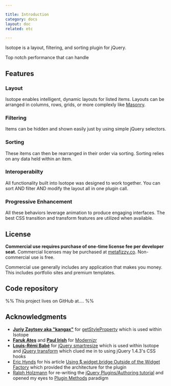 ```yaml
---

title: Introduction
category: docs
layout: doc
related: etc

---
```


Isotope is a layout, filtering, and sorting plugin for jQuery.

Top notch performance that can handle

## Features

### Layout

Isotope enables intelligent, dynamic layouts for listed items. Layouts can be arranged in columns, rows, grids, or more complexly like [Masonry](http://desandro.com/resources/jquery-masonry).

### Filtering

Items can be hidden and shown easily just by using simple jQuery selectors.

### Sorting

These items can then be rearranged in their order via sorting. Sorting relies on any data held within an item.

### Interoperabilty

All functionality built into Isotope was designed to work together. You can sort AND filter AND modify the layout all in one plugin call.

### Progressive Enhancement 

All these behaviors leverage animation to produce engaging interfaces. The best CSS transition and transform features are utilized when available.

## License

**Commercial use requires purchase of one-time license fee per developer seat.** Commercial licenses may be purchased at [metafizzy.co](http://metafizzy.co). Non-commercial use is free.

Commercial use generally includes any application that makes you money. This includes portfolio sites and premium templates.

## Code repository

%% This project lives on GitHub at.... %%

## Acknowledgments

+ [**Juriy Zaytsev aka "kangax"**](http://perfectionkills.com) for [getStyleProperty](http://perfectionkills.com/feature-testing-css-properties/) which is used within Isotope
+ [**Faruk Ateş**](http://farukat.es) and [**Paul Irish**](http://paul-irish.com) for [Modernizr](http://www.modernizr.com/)
+ [**Louis-Rémi Babé**](http://twitter.com/#!/Louis_Remi) for [jQuery smartresize](https://github.com/lrbabe/jquery-smartresize) which is used within Isotope and [jQuery transform](https://github.com/lrbabe/jquery.transform.js) which clued me in to using jQuery 1.4.3's CSS hooks
+ [Eric Hynds](http://www.erichynds.com/) for his article [Using $.widget.bridge Outside of the Widget Factory](http://www.erichynds.com/jquery/using-jquery-ui-widget-factory-bridge/) which provided the architecture for the plugin
+ [Ralph Holzmann](http://twitter.com/#!/ralphholzmann) for re-writing the [jQuery Plugins/Authoring tutorial](http://docs.jquery.com/Plugins/Authoring) and opened my eyes to [Plugin Methods](http://docs.jquery.com/Plugins/Authoring#Plugin_Methods) paradigm

